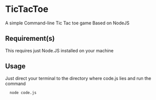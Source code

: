 # TicTacToe
A simple Command-line Tic Tac toe game Based on NodeJS

## Requirement(s)
This requires just Node.JS installed on your machine

## Usage
Just direct your terminal to the directory where code.js lies and run the command

```cmd
  node code.js
```
